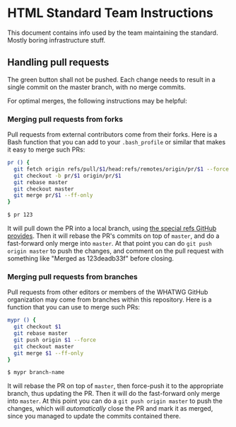 # HTML Standard Team Instructions

This document contains info used by the team maintaining the standard. Mostly boring infrastructure stuff.

## Handling pull requests

The green button shall not be pushed. Each change needs to result in a single commit on the master branch, with no merge commits.

For optimal merges, the following instructions may be helpful:

### Merging pull requests from forks

Pull requests from external contributors come from their forks. Here is a Bash function that you can add to your `.bash_profile` or similar that makes it easy to merge such PRs:

```bash
pr () {
  git fetch origin refs/pull/$1/head:refs/remotes/origin/pr/$1 --force
  git checkout -b pr/$1 origin/pr/$1
  git rebase master
  git checkout master
  git merge pr/$1 --ff-only
}

$ pr 123
```

It will pull down the PR into a local branch, using [the special refs GitHub provides](https://help.github.com/articles/checking-out-pull-requests-locally/). Then it will rebase the PR's commits on top of `master`, and do a fast-forward only merge into `master`. At that point you can do `git push origin master` to push the changes, and comment on the pull request with something like "Merged as 123deadb33f" before closing.

### Merging pull requests from branches

Pull requests from other editors or members of the WHATWG GitHub organization may come from branches within this repository. Here is a function that you can use to merge such PRs:

```bash
mypr () {
  git checkout $1
  git rebase master
  git push origin $1 --force
  git checkout master
  git merge $1 --ff-only
}

$ mypr branch-name
```

It will rebase the PR on top of `master`, then force-push it to the appropriate branch, thus updating the PR. Then it will do the fast-forward only merge into `master`. At this point you can do a `git push origin master` to push the changes, which will _automatically_ close the PR and mark it as merged, since you managed to update the commits contained there.
